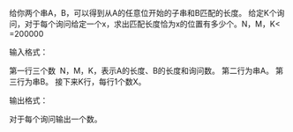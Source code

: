 给你两个串A，B，可以得到从A的任意位开始的子串和B匹配的长度。 给定K个询问，对于每个询问给定一个x，求出匹配长度恰为x的位置有多少个。N，M，K< =200000

输入格式：

第一行三个数  N，M，K，表示A的长度、B的长度和询问数。 第二行为串A。 第三行为串B。 接下来K行，每行1个数X。

输出格式：

对于每个询问输出一个数。

